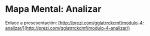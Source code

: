 # Mapa Mental: Analizar

Enlace a presesentación: [http://prezi.com/gglatrrckcmf/modulo-4-analizar/](http://prezi.com/gglatrrckcmf/modulo-4-analizar/)